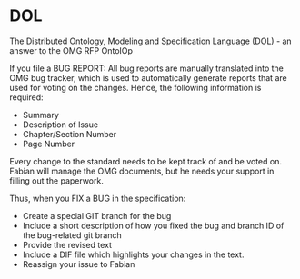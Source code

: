 DOL
===

The Distributed Ontology, Modeling and Specification Language (DOL) - an answer to the OMG RFP OntoIOp


If you file a BUG REPORT: All bug reports are manually translated into the OMG bug tracker, which is used to automatically generate reports that are used for voting on the changes. Hence, the following information is required: 
- Summary
- Description of Issue
- Chapter/Section Number
- Page Number 

Every change to the standard needs to be kept track of and be voted on. Fabian will manage the OMG documents, but he needs your support in filling out the paperwork. 

Thus, when you FIX a BUG in the specification: 
- Create a special GIT branch for the bug
- Include a short description of how you fixed the bug and branch ID of the bug-related git branch
- Provide the revised text 
- Include a DIF file which highlights your changes in the text. 
- Reassign your issue to Fabian 
